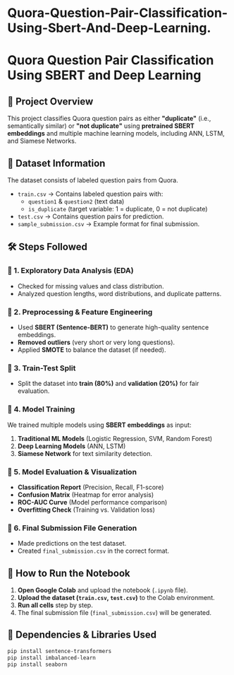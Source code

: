 # Quora-Question-Pair-Classification-Using-Sbert-And-Deep-Learning.

# Quora Question Pair Classification Using SBERT and Deep Learning

## 📌 Project Overview
This project classifies Quora question pairs as either **"duplicate"** (i.e., semantically similar) or **"not duplicate"** using **pretrained SBERT embeddings** and multiple machine learning models, including ANN, LSTM, and Siamese Networks.

## 📂 Dataset Information
The dataset consists of labeled question pairs from Quora.

- `train.csv` → Contains labeled question pairs with:
  - `question1` & `question2` (text data)
  - `is_duplicate` (target variable: 1 = duplicate, 0 = not duplicate)
- `test.csv` → Contains question pairs for prediction.
- `sample_submission.csv` → Example format for final submission.

## 🛠️ Steps Followed

### 🔹 1. Exploratory Data Analysis (EDA)
- Checked for missing values and class distribution.
- Analyzed question lengths, word distributions, and duplicate patterns.

### 🔹 2. Preprocessing & Feature Engineering
- Used **SBERT (Sentence-BERT)** to generate high-quality sentence embeddings.
- **Removed outliers** (very short or very long questions).
- Applied **SMOTE** to balance the dataset (if needed).

### 🔹 3. Train-Test Split
- Split the dataset into **train (80%)** and **validation (20%)** for fair evaluation.

### 🔹 4. Model Training
We trained multiple models using **SBERT embeddings** as input:
1. **Traditional ML Models** (Logistic Regression, SVM, Random Forest)
2. **Deep Learning Models** (ANN, LSTM)
3. **Siamese Network** for text similarity detection.

### 🔹 5. Model Evaluation & Visualization
- **Classification Report** (Precision, Recall, F1-score)
- **Confusion Matrix** (Heatmap for error analysis)
- **ROC-AUC Curve** (Model performance comparison)
- **Overfitting Check** (Training vs. Validation loss)

### 🔹 6. Final Submission File Generation
- Made predictions on the test dataset.
- Created `final_submission.csv` in the correct format.

## 🚀 How to Run the Notebook
1. **Open Google Colab** and upload the notebook (`.ipynb` file).
2. **Upload the dataset (`train.csv`, `test.csv`)** to the Colab environment.
3. **Run all cells** step by step.
4. The final submission file (`final_submission.csv`) will be generated.

## 📢 Dependencies & Libraries Used
```bash
pip install sentence-transformers
pip install imbalanced-learn
pip install seaborn